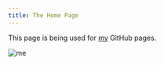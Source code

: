 ```yaml
---
title: The Home Page
---
```

This page is being used for [my]({{site.github.owner_url}}) GitHub pages.

![me](http://www.thomasleen.com/images/avatars/beard.jpg)
